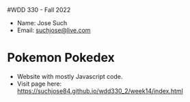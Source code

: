 #WDD 330 - Fall 2022

- Name: Jose Such
- Email: suchjose@live.com

# Pokemon Pokedex
- Website with mostly Javascript code.
- Visit page here: https://suchjose84.github.io/wdd330_2/week14/index.html